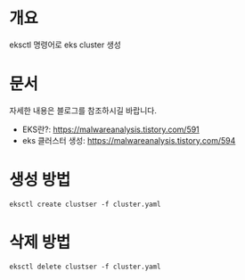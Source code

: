 # 개요
eksctl 명령어로 eks cluster 생성

# 문서
자세한 내용은 블로그를 참조하시길 바랍니다.
* EKS란?: https://malwareanalysis.tistory.com/591
* eks 클러스터 생성: https://malwareanalysis.tistory.com/594

# 생성 방법
```shell
eksctl create clustser -f cluster.yaml
```

# 삭제 방법
```shell
eksctl delete clustser -f cluster.yaml
```